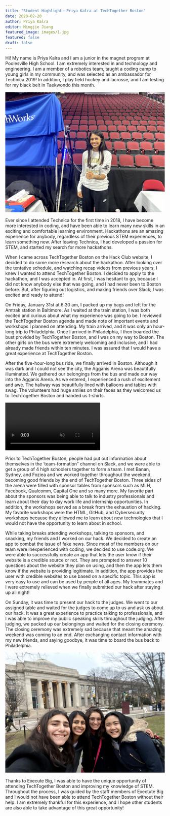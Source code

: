 ```yaml
---
title: "Student Highlight: Priya Kalra at TechTogether Boston"
date: 2020-02-20
author: Priya Kalra
editor: Mingjie Jiang
featured_image: images/1.jpg
featured: false
draft: false
---
```


Hi! My name is Priya Kalra and I am a junior in the magnet program at
Poolesville High School. I am extremely interested in and technology and
engineering. I am a member of a robotics team, taught a coding camp to young
girls in my community, and was selected as an ambassador for Technica 2019! In
addition, I play field hockey and lacrosse, and I am testing for my black belt
in Taekwondo this month.

![](images/2.jpg)

Ever since I attended Technica for the first time in 2018, I have become more
interested in coding, and have been able to learn many new skills in an exciting
and comfortable learning environment. Hackathons are an amazing experience for
anybody, regardless of their previous STEM experiences, to learn something new.
After leaving Technica, I had developed a passion for STEM, and started my
search for more hackathons.

When I came across TechTogether Boston on the Hack Club website, I decided to do
some more research about the hackathon. After looking over the tentative
schedule, and watching recap videos from previous years, I knew I wanted to
attend TechTogether Boston. I decided to apply to the hackathon, and I was
accepted in. At first, I was hesitant to go, because I did not know anybody else
that was going, and I had never been to Boston before. But, after figuring out
logistics, and making friends over Slack; I was excited and ready to attend!

On Friday, January 31st at 6:30 am, I packed up my bags and left for the Amtrak
station in Baltimore. As I waited at the train station, I was both excited and
curious about what my experience was going to be. I reviewed the TechTogether
Boston agenda and made note of important events and workshops I planned on
attending. My train arrived, and it was only an hour-long trip to Philadelphia.
Once I arrived in Philadelphia, I then boarded the bust provided by TechTogether
Boston, and I was on my way to Boston. The other girls on the bus were extremely
welcoming and inclusive, and I had already made friends within ten minutes. I
was assured that I would have a great experience at TechTogether Boston.

After the five-hour-long bus ride, we finally arrived in Boston. Although it was
dark and I could not see the city, the Agganis Arena was beautifully
illuminated. We gathered our belongings from the bus and made our way into the
Agganis Arena. As we entered, I experienced a rush of excitement and awe. The
hallway was beautifully lined with balloons and tables with swag. The volunteers
had huge smiles on their faces as they welcomed us to TechTogether Boston and
handed us t-shirts.

<video autoplay loop muted><source src="images/1.webm" type="video/webm"></video>

Prior to TechTogether Boston, people had put out information about themselves in
the ‘team-formation” channel on Slack, and we were able to get a group of 4 high
schoolers together to form a team. I met Banan, Sydney, and Foziea and we worked
together throughout the weekend, becoming good friends by the end of
TechTogether Boston. Three sides of the arena were filled with sponsor tables
from sponsors such as MLH, Facebook, Qualcomm, Capital One and so many more. My
favorite part about the sponsors was being able to talk to industry
professionals and learn about their day to day work life and internship
opportunities. In addition, the workshops served as a break from the exhaustion
of hacking. My favorite workshops were the HTML, GitHub, and Cybersecurity
workshops because they allowed me to learn about new technologies that I would
not have the opportunity to learn about in school.

While taking breaks attending workshops, talking to sponsors, and snacking, my
friends and I worked on our hack. We decided to create an app to combat the
issue of fake news. Since most of the members on our team were inexperienced
with coding, we decided to use code.org. We were able to successfully create an
app that lets the user know if their website is a credible source or not. They
are prompted to answer 10 questions about the website they plan on using, and
then the app lets them know if the website is providing legitimate. In addition,
the app provides the user with credible websites to use based on a specific
topic. This app is very easy to use and can be used by people of all ages. My
teammates and I were extremely relieved when we finally submitted our hack after
staying up all night!

On Sunday, it was time to present our hack to the judges. We went to our
assigned table and waited for the judges to come up to us and ask us about our
hack. It was a great experience to practice talking to professionals, and I was
able to improve my public speaking skills throughout the judging. After judging,
we packed up our belongings and waited for the closing ceremony. The closing
ceremony was extremely sad because that meant the amazing weekend was coming to
an end. After exchanging contact information with my new friends, and saying
goodbye, it was time to board the bus back to Philadelphia.

![Priya](images/1.jpg)

Thanks to Execute Big, I was able to have the unique opportunity of attending
TechTogether Boston and improving my knowledge of STEM. Throughout the process,
I was guided by the staff members of Exectute Big and I would not have been able
to attend TechTogether Boston without their help. I am extremely thankful for
this experience, and I hope other students are also able to take advantage of
this great opportunity!
